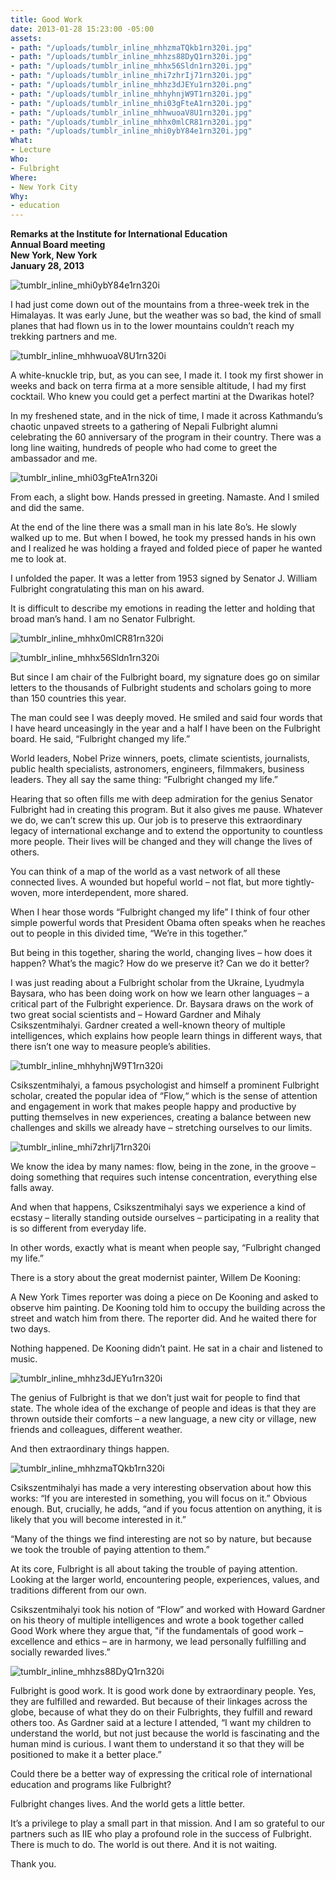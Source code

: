 ```yaml
---
title: Good Work
date: 2013-01-28 15:23:00 -05:00
assets:
- path: "/uploads/tumblr_inline_mhhzmaTQkb1rn320i.jpg"
- path: "/uploads/tumblr_inline_mhhzs88DyQ1rn320i.jpg"
- path: "/uploads/tumblr_inline_mhhx56Sldn1rn320i.jpg"
- path: "/uploads/tumblr_inline_mhi7zhrIj71rn320i.jpg"
- path: "/uploads/tumblr_inline_mhhz3dJEYu1rn320i.png"
- path: "/uploads/tumblr_inline_mhhyhnjW9T1rn320i.jpg"
- path: "/uploads/tumblr_inline_mhi03gFteA1rn320i.jpg"
- path: "/uploads/tumblr_inline_mhhwuoaV8U1rn320i.jpg"
- path: "/uploads/tumblr_inline_mhhx0mlCR81rn320i.jpg"
- path: "/uploads/tumblr_inline_mhi0ybY84e1rn320i.jpg"
What:
- Lecture
Who:
- Fulbright
Where:
- New York City
Why:
- education
---
```


**Remarks at the Institute for International Education**  
**Annual Board meeting**  
**New York, New York**  
**January  28,  2013**

![tumblr_inline_mhi0ybY84e1rn320i](/uploads/tumblr_inline_mhi0ybY84e1rn320i.jpg)

I had just come down out of the mountains from a three-week trek in the Himalayas.  It was early June, but the weather was so bad, the kind of small planes that had flown us in to the lower mountains couldn’t reach my trekking partners and me.

![tumblr_inline_mhhwuoaV8U1rn320i](/uploads/tumblr_inline_mhhwuoaV8U1rn320i.jpg)

A white-knuckle trip, but, as you can see, I made it. I took my first shower in weeks and back on terra firma at a more sensible altitude,  I had my first cocktail.  Who knew you could get a perfect martini at the Dwarikas hotel?

In my freshened state, and in the nick of time, I made it across Kathmandu’s chaotic unpaved streets to a gathering of Nepali Fulbright alumni celebrating the 60 anniversary of the program in their country.  There was a long line waiting, hundreds of people who had come to greet the ambassador and me.

![tumblr_inline_mhi03gFteA1rn320i](/uploads/tumblr_inline_mhi03gFteA1rn320i.jpg)

From each, a slight bow.  Hands pressed in greeting. Namaste. And I smiled and did the same.

At the end of the line there was a small man in his late 8o’s.  He slowly walked up to me.  But when I bowed, he took my pressed hands  in his own and I realized he was holding a frayed and folded piece of paper he wanted me to look at.

I unfolded the paper.  It was a letter from 1953 signed by Senator J. William Fulbright congratulating this man on his award.

It is difficult to describe my emotions in reading the letter and holding that broad man’s hand.  I am no Senator Fulbright.  

![tumblr_inline_mhhx0mlCR81rn320i](/uploads/tumblr_inline_mhhx0mlCR81rn320i.jpg) 
 
![tumblr_inline_mhhx56Sldn1rn320i](/uploads/tumblr_inline_mhhx56Sldn1rn320i.jpg)

But since I am chair of the Fulbright board, my signature does go on similar letters to the thousands of Fulbright students and scholars going to more than 150 countries this year.

The man could see I was deeply moved.  He smiled and said four words that I have heard unceasingly in the year and a half I have been on the Fulbright board.  He said, “Fulbright changed my life.”

World leaders, Nobel Prize winners, poets, climate scientists, journalists, public health specialists, astronomers, engineers, filmmakers, business leaders.  They all say the same thing: “Fulbright changed my life.”

Hearing that so often fills me with deep admiration for the genius Senator Fulbright had in creating this program.  But it also gives me pause.   Whatever we do, we can’t screw this up.  Our job is to preserve this extraordinary legacy of international exchange and to extend the opportunity to countless more people.  Their lives will be changed and they will change the lives of others.

You can think of a map of the world as a vast network of all these connected lives.  A wounded but hopeful world – not flat, but more tightly-woven, more interdependent, more shared.

When I hear those words “Fulbright changed my life” I think of four other simple powerful words that President Obama often speaks when he reaches out to people in this divided time, “We’re in this together.”

But being in this together, sharing the world, changing lives – how does it happen?  What’s the magic?  How do we preserve it? Can we do it better?

I was just reading about a Fulbright scholar from the Ukraine, Lyudmyla Baysara, who has been doing work on how we learn other languages – a critical part of the Fulbright experience. Dr. Baysara draws on the work of two great social scientists and – Howard Gardner and Mihaly Csikszentmihalyi. Gardner created a well-known theory of multiple intelligences, which explains how people learn things in different ways, that there isn’t one way to measure people’s abilities.

![tumblr_inline_mhhyhnjW9T1rn320i](/uploads/tumblr_inline_mhhyhnjW9T1rn320i.jpg)

Csikszentmihalyi, a famous psychologist and himself a prominent Fulbright scholar, created the popular idea of “Flow,“ which is the sense of attention and engagement in work that makes people happy and productive by putting themselves in new experiences, creating a balance between new challenges and skills we already have – stretching ourselves to our limits.

![tumblr_inline_mhi7zhrIj71rn320i](/uploads/tumblr_inline_mhi7zhrIj71rn320i.jpg)

We know the idea by many names: flow, being in the zone, in the groove – doing something that requires such intense concentration, everything else  falls away.

And when that happens, Csikszentmihalyi says we experience a kind of ecstasy – literally standing outside ourselves – participating in a reality that is so different from everyday life.

In other words, exactly what is meant when people say, “Fulbright changed my life.”

There is a story about the great modernist painter, Willem De Kooning:

A New York Times reporter was doing a piece on De Kooning and asked to observe him painting. De Kooning told him to occupy the building across the street and watch him from there. The reporter did.  And he waited there for two days.

Nothing happened.  De Kooning didn’t paint.  He sat in a chair and listened to music.

![tumblr_inline_mhhz3dJEYu1rn320i](/uploads/tumblr_inline_mhhz3dJEYu1rn320i.png)

The genius of Fulbright is that we don’t just wait for people to find that state.  The whole idea of the exchange of people and ideas is that they are thrown outside their comforts – a new language, a new city or village, new friends and colleagues, different weather.

And then extraordinary things happen.  

![tumblr_inline_mhhzmaTQkb1rn320i](/uploads/tumblr_inline_mhhzmaTQkb1rn320i.jpg)

Csikszentmihalyi has made a very interesting observation about how this works: “If you are interested in something, you will focus on it.” Obvious enough.  But, crucially, he adds, “and if you focus attention on anything, it is likely that you will become interested in it.”

“Many of the things we find interesting are not so by nature, but because we took the trouble of paying attention to them.”

At its core, Fulbright is all about taking the trouble of paying attention.  Looking at the larger world, encountering people, experiences, values, and traditions different from our own.

Csikszentmihalyi took his notion of “Flow” and worked with Howard Gardner on his theory of multiple intelligences and wrote a book together called Good Work where they argue that, "if the fundamentals of good work – excellence and ethics – are in harmony, we lead personally fulfilling and socially rewarded lives.”

![tumblr_inline_mhhzs88DyQ1rn320i](/uploads/tumblr_inline_mhhzs88DyQ1rn320i.jpg)

Fulbright is good work.  It is good work done by extraordinary people.  Yes, they are fulfilled and rewarded.  But because of their linkages across the globe, because of what they do on their Fulbrights, they fulfill and reward others too. As Gardner said at a lecture I attended, “I want my children to understand the world, but not just because the world is fascinating and the human mind is curious. I want them to understand it so that they will be positioned to make it a better place.”

Could there be a better way of expressing the critical role of international education and programs like Fulbright?

Fulbright changes lives. And the world gets a little better.

It’s a privilege to play a small part in that mission.  And I am so grateful to our partners such as IIE who play a profound role in the success of Fulbright.  There is much to do.  The world is out there.  And it is not waiting.

Thank you.
